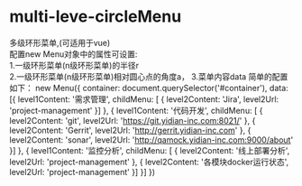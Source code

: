 # multi-leve-circleMenu
多级环形菜单,(可适用于vue)                   
配置new Menu对象中的属性可设置:                                                                                                   
1.一级环形菜单(n级环形菜单)的半径r                                                                                                 
2.一级环形菜单(n级环形菜单)相对圆心点的角度a，
3.菜单内容data
简单的配置如下：
new Menu({
      container: document.querySelector('#container'),
      data: [{
        level1Content: '需求管理',
        childMenu: [
          {
            level2Content: 'Jira',
            level2Url: 'project-management'
          }]
      },
      {
        level1Content: '代码开发',
        childMenu: [
          {
            level2Content: 'git',
            level2Url: 'https://git.yidian-inc.com:8021/'
          },
          {
            level2Content: 'Gerrit',
            level2Url: 'http://gerrit.yidian-inc.com'
          },
          {
            level2Content: 'sonar',
            level2Url: 'http://qamock.yidian-inc.com:9000/about'
          }]
      },
      {
        level1Content: '监控分析',
        childMenu: [
          {
            level2Content: '线上部署分析',
            level2Url: 'project-management'
          },
          {
            level2Content: '各模块docker运行状态',
            level2Url: 'project-management'
          }]
      }]
    })
